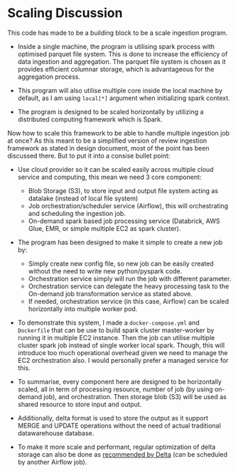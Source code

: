# Scaling Discussion
This code has made to be a building block to be a scale ingestion program. 

* Inside a single machine, the program is utilising spark process with optimised parquet file system. This is done to increase the efficiency of data ingestion and aggregation. The parquet file system is chosen as it provides efficient columnar storage, which is advantageous for the aggregation process. 

* This program will also utilise multiple core inside the local machine by default, as I am using `local[*]` argument when initializing spark context.

* The program is designed to be scaled horizontally by utilizing a distributed computing framework which is Spark.

Now how to scale this framework to be able to handle multiple ingestion job at once? As this meant to be a simplified version of review ingestion framework as stated in design document, most of the point has been discussed there. But to put it into a consise bullet point:

* Use cloud provider so it can be scaled easily across multiple cloud service and computing, this mean we need 3 core component:
  * Blob Storage (S3), to store input and output file system acting as datalake (instead of local file system)
  * Job orchestration/scheduler service (Airflow), this will orchestrating and scheduling the ingestion job.
  * On-demand spark based job processing service (Databrick, AWS Glue, EMR, or simple multiple EC2 as spark cluster).

* The program has been designed to make it simple to create a new job by:
  * Simply create new config file, so new job can be easily created without the need to write new python/pyspark code.
  * Orchestration service simply will run the job with different parameter.
  * Orchestration service can delegate the heavy processing task to the On-demand job transformation service as stated above. 
  * If needed, orchestration service (in this case, Airflow) can be scaled horizontally into multiple worker pod.

* To demonstrate this system, I made a `docker-compose.yml` and `Dockerfile` that can be use to build spark cluster master-worker by running it in multiple EC2 instance. Then the job can utilise multiple cluster spark job instead of single worker local spark. Though, this will introduce too much operational overhead given we need to manage the EC2 orchestration also. I would personally prefer a managed service for this.

* To summarise, every component here are designed to be horizontally scaled, all in term of processing resource, number of job (by using on-demand job), and orchestration. Then storage blob (S3) will be used as shared resource to store input and output.

* Additionally, delta format is used to store the output as it support MERGE and UPDATE operations without the need of actual traditional datawarehouse database.

* To make it more scale and performant, regular optimization  of delta storage can also be done as [recommended by Delta](https://docs.delta.io/latest/best-practices.html) (can be scheduled by another Airflow job).
